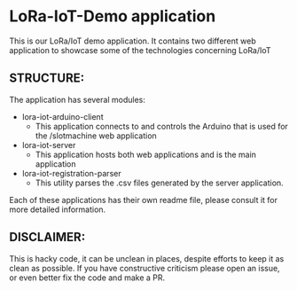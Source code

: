 LoRa-IoT-Demo application
=========================
This is our LoRa/IoT demo application. 
It contains two different web application to showcase some of the technologies concerning LoRa/IoT

STRUCTURE:
----------
The application has several modules:

- lora-iot-arduino-client
    - This application connects to and controls the Arduino that is used for the /slotmachine web application
- lora-iot-server
    - This application hosts both web applications and is the main application
- lora-iot-registration-parser
    - This utility parses the .csv files generated by the server application.
   
Each of these applications has their own readme file, please consult it for more detailed information.

DISCLAIMER:
-----------
This is hacky code, it can be unclean in places, despite efforts to keep it as clean as possible.
If you have constructive criticism please open an issue, or even better fix the code and make a PR.